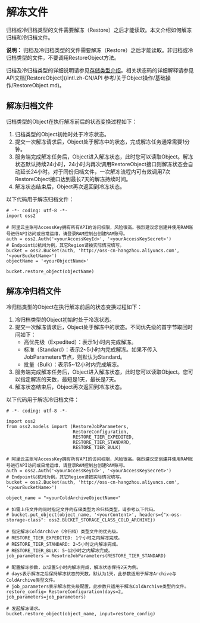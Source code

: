 # 解冻文件

归档或冷归档类型的文件需要解冻（Restore）之后才能读取。本文介绍如何解冻归档和冷归档文件。

**说明：** 归档及冷归档类型的文件需要解冻（Restore）之后才能读取。非归档或冷归档类型的文件，不要调用RestoreObject方法。

归档及冷归档类型的详细说明请参见[存储类型介绍](/intl.zh-CN/开发指南/存储类型/存储类型介绍.md)。相关状态码的详细解释请参见API文档[RestoreObject](/intl.zh-CN/API 参考/关于Object操作/基础操作/RestoreObject.md)。

## 解冻归档文件

归档类型的Object在执行解冻前后的状态变换过程如下：

1.  归档类型的Object初始时处于冷冻状态。
2.  提交一次解冻请求后，Object处于解冻中的状态，完成解冻任务通常需要1分钟。
3.  服务端完成解冻任务后，Object进入解冻状态，此时您可以读取Object。解冻状态默认持续24小时，24小时内再次调用RestoreObject接口则解冻状态会自动延长24小时。对于同份归档文件，一次解冻流程内可有效调用7次RestoreObject接口达到最长7天的解冻持续时间。
4.  解冻状态结束后，Object再次返回到冷冻状态。

以下代码用于解冻归档文件：

```
# -*- coding: utf-8 -*-
import oss2

# 阿里云主账号AccessKey拥有所有API的访问权限，风险很高。强烈建议您创建并使用RAM账号进行API访问或日常运维，请登录RAM控制台创建RAM账号。
auth = oss2.Auth('<yourAccessKeyId>', '<yourAccessKeySecret>')
# Endpoint以杭州为例，其它Region请按实际情况填写。
bucket = oss2.Bucket(auth, 'http://oss-cn-hangzhou.aliyuncs.com', '<yourBucketName>')
objectName = '<yourObjectName>'

bucket.restore_object(objectName)            
```

## 解冻冷归档文件

冷归档类型的Object在执行解冻前后的状态变换过程如下：

1.  冷归档类型的Object初始时处于冷冻状态。
2.  提交一次解冻请求后，Object处于解冻中的状态。不同优先级的首字节取回时间如下：
    -   高优先级（Expedited）：表示1小时内完成解冻。
    -   标准（Standard）：表示2~5小时内完成解冻。如果不传入JobParameters节点，则默认为Standard。
    -   批量（Bulk）：表示5~12小时内完成解冻。
3.  服务端完成解冻任务后，Object进入解冻状态，此时您可以读取Object。您可以指定解冻的天数，最短是1天，最长是7天。
4.  解冻状态结束后，Object再次返回到冷冻状态。

以下代码用于解冻冷归档文件：

```
# -*- coding: utf-8 -*-

import oss2
from oss2.models import (RestoreJobParameters, 
                         RestoreConfiguration, 
                         RESTORE_TIER_EXPEDITED,  
                         RESTORE_TIER_STANDARD, 
                         RESTORE_TIER_BULK)

# 阿里云主账号AccessKey拥有所有API的访问权限，风险很高。强烈建议您创建并使用RAM账号进行API访问或日常运维，请登录RAM控制台创建RAM账号。
auth = oss2.Auth('<yourAccessKeyId>', '<yourAccessKeySecret>')
# Endpoint以杭州为例，其它Region请按实际情况填写。
bucket = oss2.Bucket(auth, 'http://oss-cn-hangzhou.aliyuncs.com', '<yourBucketName>')

object_name = "<yourColdArchiveObjectName>"

# 如需上传文件的同时指定文件的存储类型为冷归档类型，请参考以下代码。
# bucket.put_object(object_name, '<yourContent>', headers={"x-oss-storage-class": oss2.BUCKET_STORAGE_CLASS_COLD_ARCHIVE})

# 指定解冻ColdArchive（冷归档）类型文件的优先级。
# RESTORE_TIER_EXPEDITED: 1个小时之内解冻完成。
# RESTORE_TIER_STANDARD: 2~5小时之内解冻完成。
# RESTORE_TIER_BULK: 5~12小时之内解冻完成。
job_parameters = ResotreJobParameters(RESTORE_TIER_STANDARD)

# 配置解冻参数，以设置5小时内解冻完成，解冻状态保持2天为例。
# days表示解冻之后保持解冻状态的天数，默认为1天，此参数适用于解冻Archive与ColdArchive类型文件。
# job_parameters表示解冻优先级配置，此参数只适用于解冻ColdArchive类型的文件。
restore_config= RestoreConfiguration(days=2, job_parameters=job_parameters)

# 发起解冻请求。
bucket.restore_object(object_name, input=restore_config)
```

